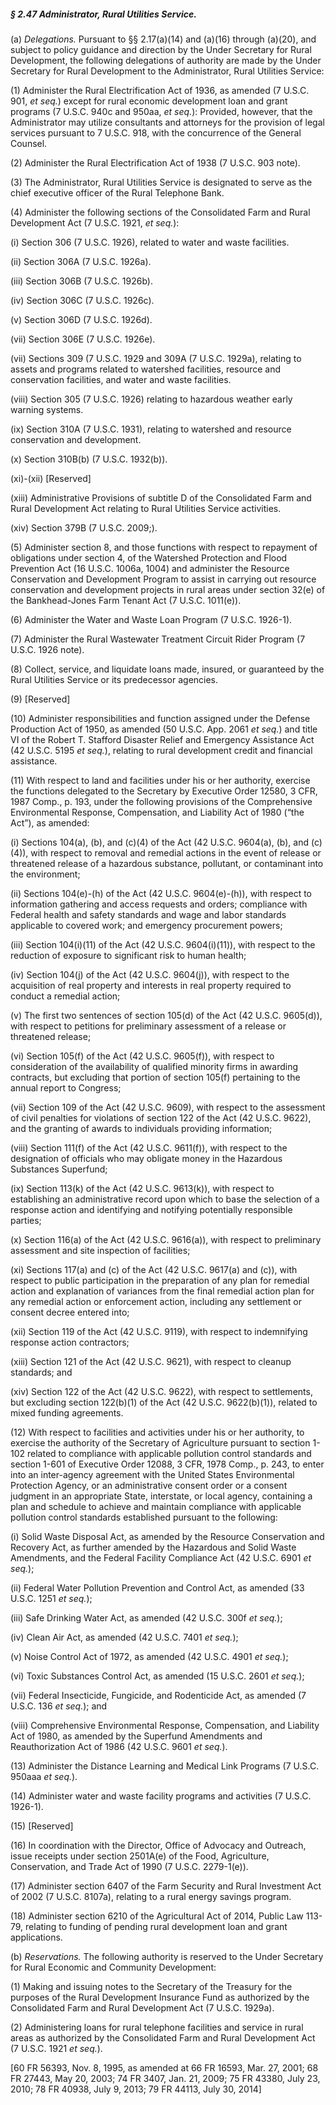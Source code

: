 ##### § 2.47 Administrator, Rural Utilities Service. #####

(a) *Delegations.* Pursuant to §§ 2.17(a)(14) and (a)(16) through (a)(20), and subject to policy guidance and direction by the Under Secretary for Rural Development, the following delegations of authority are made by the Under Secretary for Rural Development to the Administrator, Rural Utilities Service:

(1) Administer the Rural Electrification Act of 1936, as amended (7 U.S.C. 901, *et seq.*) except for rural economic development loan and grant programs (7 U.S.C. 940c and 950aa, *et seq.*): Provided, however, that the Administrator may utilize consultants and attorneys for the provision of legal services pursuant to 7 U.S.C. 918, with the concurrence of the General Counsel.

(2) Administer the Rural Electrification Act of 1938 (7 U.S.C. 903 note).

(3) The Administrator, Rural Utilities Service is designated to serve as the chief executive officer of the Rural Telephone Bank.

(4) Administer the following sections of the Consolidated Farm and Rural Development Act (7 U.S.C. 1921, *et seq.*):

(i) Section 306 (7 U.S.C. 1926), related to water and waste facilities.

(ii) Section 306A (7 U.S.C. 1926a).

(iii) Section 306B (7 U.S.C. 1926b).

(iv) Section 306C (7 U.S.C. 1926c).

(v) Section 306D (7 U.S.C. 1926d).

(vii) Section 306E (7 U.S.C. 1926e).

(vii) Sections 309 (7 U.S.C. 1929 and 309A (7 U.S.C. 1929a), relating to assets and programs related to watershed facilities, resource and conservation facilities, and water and waste facilities.

(viii) Section 305 (7 U.S.C. 1926) relating to hazardous weather early warning systems.

(ix) Section 310A (7 U.S.C. 1931), relating to watershed and resource conservation and development.

(x) Section 310B(b) (7 U.S.C. 1932(b)).

(xi)-(xii) [Reserved]

(xiii) Administrative Provisions of subtitle D of the Consolidated Farm and Rural Development Act relating to Rural Utilities Service activities.

(xiv) Section 379B (7 U.S.C. 2009;).

(5) Administer section 8, and those functions with respect to repayment of obligations under section 4, of the Watershed Protection and Flood Prevention Act (16 U.S.C. 1006a, 1004) and administer the Resource Conservation and Development Program to assist in carrying out resource conservation and development projects in rural areas under section 32(e) of the Bankhead-Jones Farm Tenant Act (7 U.S.C. 1011(e)).

(6) Administer the Water and Waste Loan Program (7 U.S.C. 1926-1).

(7) Administer the Rural Wastewater Treatment Circuit Rider Program (7 U.S.C. 1926 note).

(8) Collect, service, and liquidate loans made, insured, or guaranteed by the Rural Utilities Service or its predecessor agencies.

(9) [Reserved]

(10) Administer responsibilities and function assigned under the Defense Production Act of 1950, as amended (50 U.S.C. App. 2061 *et seq.*) and title VI of the Robert T. Stafford Disaster Relief and Emergency Assistance Act (42 U.S.C. 5195 *et seq.*), relating to rural development credit and financial assistance.

(11) With respect to land and facilities under his or her authority, exercise the functions delegated to the Secretary by Executive Order 12580, 3 CFR, 1987 Comp., p. 193, under the following provisions of the Comprehensive Environmental Response, Compensation, and Liability Act of 1980 (“the Act”), as amended:

(i) Sections 104(a), (b), and (c)(4) of the Act (42 U.S.C. 9604(a), (b), and (c)(4)), with respect to removal and remedial actions in the event of release or threatened release of a hazardous substance, pollutant, or contaminant into the environment;

(ii) Sections 104(e)-(h) of the Act (42 U.S.C. 9604(e)-(h)), with respect to information gathering and access requests and orders; compliance with Federal health and safety standards and wage and labor standards applicable to covered work; and emergency procurement powers;

(iii) Section 104(i)(11) of the Act (42 U.S.C. 9604(i)(11)), with respect to the reduction of exposure to significant risk to human health;

(iv) Section 104(j) of the Act (42 U.S.C. 9604(j)), with respect to the acquisition of real property and interests in real property required to conduct a remedial action;

(v) The first two sentences of section 105(d) of the Act (42 U.S.C. 9605(d)), with respect to petitions for preliminary assessment of a release or threatened release;

(vi) Section 105(f) of the Act (42 U.S.C. 9605(f)), with respect to consideration of the availability of qualified minority firms in awarding contracts, but excluding that portion of section 105(f) pertaining to the annual report to Congress;

(vii) Section 109 of the Act (42 U.S.C. 9609), with respect to the assessment of civil penalties for violations of section 122 of the Act (42 U.S.C. 9622), and the granting of awards to individuals providing information;

(viii) Section 111(f) of the Act (42 U.S.C. 9611(f)), with respect to the designation of officials who may obligate money in the Hazardous Substances Superfund;

(ix) Section 113(k) of the Act (42 U.S.C. 9613(k)), with respect to establishing an administrative record upon which to base the selection of a response action and identifying and notifying potentially responsible parties;

(x) Section 116(a) of the Act (42 U.S.C. 9616(a)), with respect to preliminary assessment and site inspection of facilities;

(xi) Sections 117(a) and (c) of the Act (42 U.S.C. 9617(a) and (c)), with respect to public participation in the preparation of any plan for remedial action and explanation of variances from the final remedial action plan for any remedial action or enforcement action, including any settlement or consent decree entered into;

(xii) Section 119 of the Act (42 U.S.C. 9119), with respect to indemnifying response action contractors;

(xiii) Section 121 of the Act (42 U.S.C. 9621), with respect to cleanup standards; and

(xiv) Section 122 of the Act (42 U.S.C. 9622), with respect to settlements, but excluding section 122(b)(1) of the Act (42 U.S.C. 9622(b)(1)), related to mixed funding agreements.

(12) With respect to facilities and activities under his or her authority, to exercise the authority of the Secretary of Agriculture pursuant to section 1-102 related to compliance with applicable pollution control standards and section 1-601 of Executive Order 12088, 3 CFR, 1978 Comp., p. 243, to enter into an inter-agency agreement with the United States Environmental Protection Agency, or an administrative consent order or a consent judgment in an appropriate State, interstate, or local agency, containing a plan and schedule to achieve and maintain compliance with applicable pollution control standards established pursuant to the following:

(i) Solid Waste Disposal Act, as amended by the Resource Conservation and Recovery Act, as further amended by the Hazardous and Solid Waste Amendments, and the Federal Facility Compliance Act (42 U.S.C. 6901 *et seq.*);

(ii) Federal Water Pollution Prevention and Control Act, as amended (33 U.S.C. 1251 *et seq.*);

(iii) Safe Drinking Water Act, as amended (42 U.S.C. 300f *et seq.*);

(iv) Clean Air Act, as amended (42 U.S.C. 7401 *et seq.*);

(v) Noise Control Act of 1972, as amended (42 U.S.C. 4901 *et seq.*);

(vi) Toxic Substances Control Act, as amended (15 U.S.C. 2601 *et seq.*);

(vii) Federal Insecticide, Fungicide, and Rodenticide Act, as amended (7 U.S.C. 136 *et seq.*); and

(viii) Comprehensive Environmental Response, Compensation, and Liability Act of 1980, as amended by the Superfund Amendments and Reauthorization Act of 1986 (42 U.S.C. 9601 *et seq.*).

(13) Administer the Distance Learning and Medical Link Programs (7 U.S.C. 950aaa *et seq.*).

(14) Administer water and waste facility programs and activities (7 U.S.C. 1926-1).

(15) [Reserved]

(16) In coordination with the Director, Office of Advocacy and Outreach, issue receipts under section 2501A(e) of the Food, Agriculture, Conservation, and Trade Act of 1990 (7 U.S.C. 2279-1(e)).

(17) Administer section 6407 of the Farm Security and Rural Investment Act of 2002 (7 U.S.C. 8107a), relating to a rural energy savings program.

(18) Administer section 6210 of the Agricultural Act of 2014, Public Law 113-79, relating to funding of pending rural development loan and grant applications.

(b) *Reservations.* The following authority is reserved to the Under Secretary for Rural Economic and Community Development:

(1) Making and issuing notes to the Secretary of the Treasury for the purposes of the Rural Development Insurance Fund as authorized by the Consolidated Farm and Rural Development Act (7 U.S.C. 1929a).

(2) Administering loans for rural telephone facilities and service in rural areas as authorized by the Consolidated Farm and Rural Development Act (7 U.S.C. 1921 *et seq.*).

[60 FR 56393, Nov. 8, 1995, as amended at 66 FR 16593, Mar. 27, 2001; 68 FR 27443, May 20, 2003; 74 FR 3407, Jan. 21, 2009; 75 FR 43380, July 23, 2010; 78 FR 40938, July 9, 2013; 79 FR 44113, July 30, 2014]